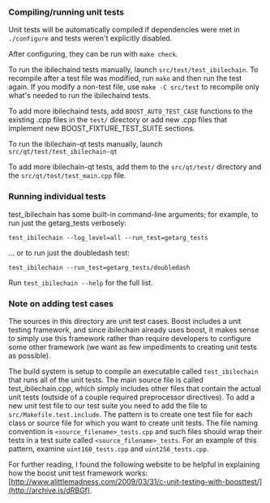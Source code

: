 ### Compiling/running unit tests

Unit tests will be automatically compiled if dependencies were met in `./configure`
and tests weren't explicitly disabled.

After configuring, they can be run with `make check`.

To run the ibilechaind tests manually, launch `src/test/test_ibilechain`. To recompile
after a test file was modified, run `make` and then run the test again. If you
modify a non-test file, use `make -C src/test` to recompile only what's needed
to run the ibilechaind tests.

To add more ibilechaind tests, add `BOOST_AUTO_TEST_CASE` functions to the existing
.cpp files in the `test/` directory or add new .cpp files that
implement new BOOST_FIXTURE_TEST_SUITE sections.

To run the ibilechain-qt tests manually, launch `src/qt/test/test_ibilechain-qt`

To add more ibilechain-qt tests, add them to the `src/qt/test/` directory and
the `src/qt/test/test_main.cpp` file.

### Running individual tests

test_ibilechain has some built-in command-line arguments; for
example, to run just the getarg_tests verbosely:

    test_ibilechain --log_level=all --run_test=getarg_tests

... or to run just the doubledash test:

    test_ibilechain --run_test=getarg_tests/doubledash

Run `test_ibilechain --help` for the full list.

### Note on adding test cases

The sources in this directory are unit test cases.  Boost includes a
unit testing framework, and since ibilechain already uses boost, it makes
sense to simply use this framework rather than require developers to
configure some other framework (we want as few impediments to creating
unit tests as possible).

The build system is setup to compile an executable called `test_ibilechain`
that runs all of the unit tests.  The main source file is called
test_ibilechain.cpp, which simply includes other files that contain the
actual unit tests (outside of a couple required preprocessor
directives). To add a new unit test file to our test suite you need
to add the file to `src/Makefile.test.include`. The pattern is to
create one test file for each class or source file for which you want
to create unit tests.  The file naming convention is
`<source_filename>_tests.cpp` and such files should wrap their tests
in a test suite called `<source_filename>_tests`.  For an example of
this pattern, examine `uint160_tests.cpp` and `uint256_tests.cpp`.

For further reading, I found the following website to be helpful in
explaining how the boost unit test framework works:
[http://www.alittlemadness.com/2009/03/31/c-unit-testing-with-boosttest/](http://archive.is/dRBGf).
